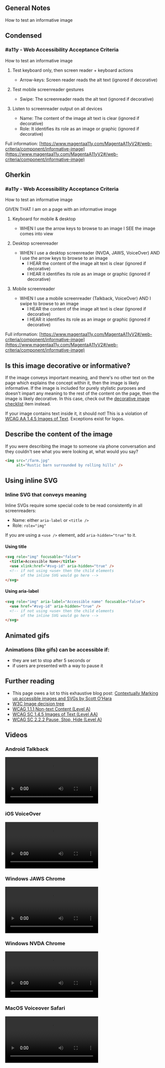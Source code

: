 ## General Notes

How to test an informative image

## Condensed

### #a11y - Web Accessibility Acceptance Criteria

How to test an informative image

1. Test keyboard only, then screen reader + keyboard actions

   - Arrow-keys: Screen reader reads the alt text (ignored if decorative)

2. Test mobile screenreader gestures

   - Swipe: The screenreader reads the alt text (ignored if decorative)

3. Listen to screenreader output on all devices

   - Name: The content of the image alt text is clear (ignored if decorative)
   - Role: It identifies its role as an image or graphic (ignored if decorative)    

Full information: [https://www.magentaa11y.com/MagentaA11yV2#/web-criteria/component/informative-image](https://www.magentaa11y.com/MagentaA11yV2#/web-criteria/component/informative-image)

## Gherkin

### #a11y - Web Accessibility Acceptance Criteria

How to test an informative image

GIVEN THAT I am on a page with an informative image

1. Keyboard for mobile & desktop

   - WHEN I use the arrow keys to browse to an image I SEE the image comes into view

2. Desktop screenreader

   - WHEN I use a desktop screenreader (NVDA, JAWS, VoiceOver) AND I use the arrow keys to browse to an image
      - I HEAR the content of the image alt text is clear (ignored if decorative)
      - I HEAR it identifies its role as an image or graphic (ignored if decorative)

3. Mobile screenreader

   - WHEN I use a mobile screenreader (Talkback, VoiceOver) AND I swipe to browse to an image
      - I HEAR the content of the image alt text is clear (ignored if decorative)
      - I HEAR it identifies its role as an image or graphic (ignored if decorative)


Full information: [https://www.magentaa11y.com/MagentaA11yV2#/web-criteria/component/informative-image](https://www.magentaa11y.com/MagentaA11yV2#/web-criteria/component/informative-image)

## Is this image decorative or informative?
If the image conveys important meaning, and there's no other text on the page which explains the concept within it, then the image is likely informative. If the image is included for purely stylistic purposes and doesn't impart any meaning to the rest of the content on the page, then the image is likely decorative. In this case, check out the [decorative image checklist](/checklist-web/image-decorative) item instead. 

If your image contains text inside it, it should not! This is a violation of [WCAG AA 1.4.5 Images of Text](https://www.w3.org/WAI/WCAG21/Understanding/images-of-text.html). Exceptions exist for logos.

## Describe the content of the image
If you were describing the image to someone via phone conversation and they couldn't see what you were looking at, what would you say?

```html
<img src="/farm.jpg" 
     alt="Rustic barn surrounded by rolling hills" />
```

## Using inline SVG

### Inline SVG that conveys meaning

Inline SVGs require some special code to be read consistently in all screenreaders:
- Name: either `aria-label` or `<title />`
- Role: `role="img"`

If you are using a `<use />` element, add `aria-hidden="true"` to it.

#### Using title

```html
<svg role="img" focusable="false">
  <title>Accessible Name</title>
  <use xlink:href="#svg-id" aria-hidden="true" />
  <!-- if not using <use> then the child elements 
       of the inline SVG would go here -->
</svg>
```

#### Using aria-label

```html
<svg role="img" aria-label="Accessible name" focusable="false">
  <use href="#svg-id" aria-hidden="true" />
  <!-- if not using <use> then the child elements 
       of the inline SVG would go here -->
</svg>
```

## Animated gifs

### Animations (like gifs) can be accessible if:
- they are set to stop after 5 seconds or 
- if users are presented with a way to pause it

## Further reading
- This page owes a lot to this exhaustive blog post: [Contextually Marking up accessible images and SVGs by Scott O'Hara](https://www.scottohara.me/blog/2019/05/22/contextual-images-svgs-and-a11y.html)
- [W3C Image decision tree](https://www.w3.org/WAI/tutorials/images/decision-tree/)
- [WCAG 1.1.1 Non-text Content (Level A)](https://www.w3.org/WAI/WCAG22/Understanding/non-text-content)
- [WCAG SC 1.4.5 Images of Text (Level AA)](https://www.w3.org/WAI/WCAG22/Understanding/images-of-text)
- [WCAG SC 2.2.2 Pause, Stop, Hide (Level A)](https://www.w3.org/WAI/WCAG22/Understanding/pause-stop-hide.html)

## Videos

### Android Talkback

<video controls>
  <source src="media/video/web/informative-image/Android-Talkback.mp4" type="video/webm">
  Your browser does not support the video tag.
</video>


### iOS VoiceOver

<video controls>
  <source src="media/video/web/informative-image/iOS-VoiceOver.mp4" type="video/webm">
  Your browser does not support the video tag.
</video>

### Windows JAWS Chrome

<video controls>
  <source src="media/video/web/informative-image/Windows-JAWS-Chrome.mp4" type="video/webm">
  Your browser does not support the video tag.
</video>

### Windows NVDA Chrome

<video controls>
  <source src="media/video/web/informative-image/Windows-NVDA-Chrome.mp4" type="video/webm">
  Your browser does not support the video tag.
</video>

### MacOS Voiceover Safari 

<video controls>
  <source src="media/video/web/informative-image/MacOS-VoiceOver-Safari.mp4" type="video/webm">
  Your browser does not support the video tag.
</video>

